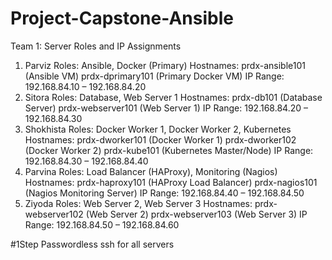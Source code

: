 # Project-Capstone-Ansible
Team 1: Server Roles and IP Assignments
1. Parviz
Roles: Ansible, Docker (Primary)
Hostnames:
prdx-ansible101 (Ansible VM)
prdx-dprimary101 (Primary Docker VM)
IP Range: 192.168.84.10 – 192.168.84.20
2. Sitora
Roles: Database, Web Server 1
Hostnames:
prdx-db101 (Database Server)
prdx-webserver101 (Web Server 1)
IP Range: 192.168.84.20 – 192.168.84.30
3. Shokhista
Roles: Docker Worker 1, Docker Worker 2, Kubernetes
Hostnames:
prdx-dworker101 (Docker Worker 1)
prdx-dworker102 (Docker Worker 2)
prdx-kube101 (Kubernetes Master/Node)
IP Range: 192.168.84.30 – 192.168.84.40
4. Parvina
Roles: Load Balancer (HAProxy), Monitoring (Nagios)
Hostnames:
prdx-haproxy101 (HAProxy Load Balancer)
prdx-nagios101 (Nagios Monitoring Server)
IP Range: 192.168.84.40 – 192.168.84.50
5. Ziyoda
Roles: Web Server 2, Web Server 3
Hostnames:
prdx-webserver102 (Web Server 2)
prdx-webserver103 (Web Server 3)
IP Range: 192.168.84.50 – 192.168.84.60


#1Step
Passwordless ssh for all servers
